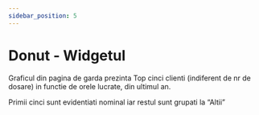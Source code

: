 ```yaml
---
sidebar_position: 5
---
```


# Donut - Widgetul

Graficul din pagina de garda prezinta Top cinci clienti (indiferent de nr de dosare) in functie de orele lucrate, din ultimul an.

Primii cinci sunt evidentiati nominal iar restul sunt grupati la “Altii”